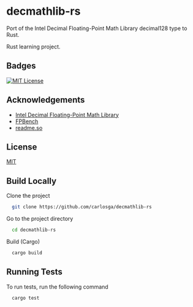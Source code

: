 # decmathlib-rs

Port of the Intel Decimal Floating-Point Math Library decimal128 type to Rust.

Rust learning project.

## Badges

[![MIT License](https://img.shields.io/badge/License-MIT-green.svg)](https://choosealicense.com/licenses/mit/)

## Acknowledgements

- [Intel Decimal Floating-Point Math Library](https://www.intel.com/content/www/us/en/developer/articles/tool/intel-decimal-floating-point-math-library.html)
- [FPBench](https://fpbench.org/)
- [readme.so](https://readme.so/editor)

## License

[MIT](https://choosealicense.com/licenses/mit/)

## Build Locally

Clone the project

```bash
  git clone https://github.com/carlosga/decmathlib-rs
```

Go to the project directory

```bash
  cd decmathlib-rs
```

Build (Cargo)

```bash
  cargo build
```
## Running Tests

To run tests, run the following command

```bash
  cargo test
```